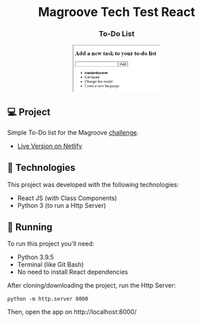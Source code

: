 <h1 align="center">Magroove Tech Test React</h1>
<h3 align="center">To-Do List</h3>


<p align="center">
  <img alt="app preview" src=".github/preview.png" width="40%">
</p>

## 💻 Project
Simple To-Do list for the Magroove [challenge](./readme.test.md).
- [Live Version on Netlify](https://magroove-tech-test-js.netlify.app/)

## 🚀 Technologies
This project was developed with the following technologies:

- React JS (with Class Components)
- Python 3 (to run a Http Server)

## 🏃 Running
To run this project you'll need:
- Python 3.9.5
- Terminal (like Git Bash)
- No need to install React dependencies

After cloning/downloading the project, run the Http Server:
```
python -m http.server 8000
```
Then, open the app on http://localhost:8000/
